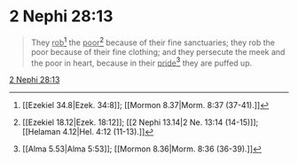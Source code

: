 # 2 Nephi 28:13

> They <u>rob</u>[^a] the <u>poor</u>[^b] because of their fine sanctuaries; they rob the poor because of their fine clothing; and they persecute the meek and the poor in heart, because in their <u>pride</u>[^c] they are puffed up.

[2 Nephi 28:13](https://www.churchofjesuschrist.org/study/scriptures/bofm/2-ne/28?lang=eng&id=p13#p13)


[^a]: [[Ezekiel 34.8|Ezek. 34:8]]; [[Mormon 8.37|Morm. 8:37 (37-41).]]
[^b]: [[Ezekiel 18.12|Ezek. 18:12]]; [[2 Nephi 13.14|2 Ne. 13:14 (14-15)]]; [[Helaman 4.12|Hel. 4:12 (11-13).]]
[^c]: [[Alma 5.53|Alma 5:53]]; [[Mormon 8.36|Morm. 8:36 (36-39).]]
